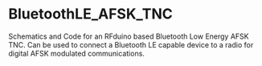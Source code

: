 BluetoothLE_AFSK_TNC
====================

Schematics and Code for an RFduino based Bluetooth Low Energy AFSK TNC. Can be used to connect a Bluetooth LE capable device to a radio for digital AFSK modulated communications.
